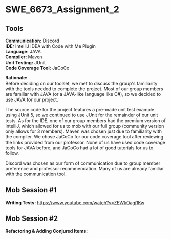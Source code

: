 # SWE_6673_Assignment_2

## Tools

**Communication:** Discord  
**IDE:** IntelliJ IDEA with Code with Me Plugin  
**Language:** JAVA  
**Compiler:** Maven  
**Unit Testing:** JUnit  
**Code Coverage Tool:** JaCoCo

**Rationale:**  
Before deciding on our toolset, we met to discuss the group's familiarity with the tools needed to complete the project.
Most of our group members are familiar with JAVA (or a JAVA-like language like C#), so we
decided to use JAVA for our project.

The source code for the project features a pre-made unit test example using JUnit 5, so we continued to use JUnit
for the remainder of our unit tests. As for the IDE, one of our group members had the premium version of IntelliJ, which
allowed for us to mob with our full group (community version only allows for 3 members). Maven was chosen just due to
familiarity with the compiler. We chose JaCoCo for our code coverage tool after reviewing the links provided from our
professor. None of us have used code coverage tools for JAVA before, and JaCoCo had a lot of good tutorials for us to
follow.

Discord was chosen as our form of communication due to group member preference and professor recommendation. Many of us
are already familiar with the communication tool.

## Mob Session #1

**Writing Tests:** https://www.youtube.com/watch?v=ZEWkOagj1Kw

## Mob Session #2
**Refactoring & Adding Conjured Items:** 



